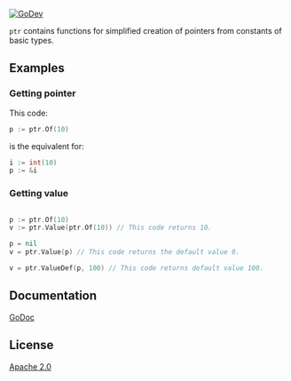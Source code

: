 [![GoDev](https://img.shields.io/static/v1?label=godev&message=reference&color=00add8)][godev]

[godev]: https://pkg.go.dev/github.com/gotidy/lib/ptr

`ptr` contains functions for simplified creation of pointers from constants of basic types.

## Examples

### Getting pointer

This code:

```go
p := ptr.Of(10)
```

is the equivalent for:

```go
i := int(10)
p := &i  
```

### Getting value

```go

p := ptr.Of(10) 
v := ptr.Value(ptr.Of(10)) // This code returns 10.

p = nil
v = ptr.Value(p) // This code returns the default value 0.

v = ptr.ValueDef(p, 100) // This code returns default value 100.

```

## Documentation

[GoDoc](http://godoc.org/github.com/gotidy/ptr)

## License

[Apache 2.0](https://github.com/gotidy/lib/blob/master/LICENSE)
